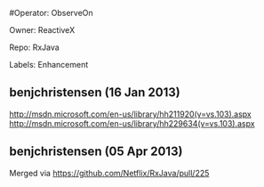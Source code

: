 #Operator: ObserveOn

Owner: ReactiveX

Repo: RxJava

Labels: Enhancement 

## benjchristensen (16 Jan 2013)

http://msdn.microsoft.com/en-us/library/hh211920(v=vs.103).aspx
http://msdn.microsoft.com/en-us/library/hh229634(v=vs.103).aspx


## benjchristensen (05 Apr 2013)

Merged via https://github.com/Netflix/RxJava/pull/225


